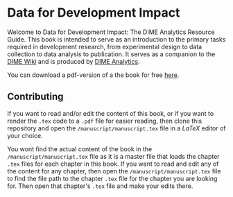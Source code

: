 # Data for Development Impact

Welcome to Data for Development Impact: The DIME Analytics Resource Guide.
This book is intended to serve as an introduction to the primary tasks
required in development research, from experimental design
to data collection to data analysis to publication.
It serves as a companion to the [DIME Wiki](https://dimewiki.worldbank.org)
and is produced by [DIME Analytics](https://www.worldbank.org/en/research/dime/data-and-analytics).

You can download a pdf-version of a the book for free [here](https://worldbank.github.com/dime-data-handbook).

## Contributing

If you want to read and/or edit the content of this book, 
or if you want to render the `.tex` code to a `.pdf` file for easier reading, 
then clone this repository and open the `/manuscript/manuscript.tex` file in a _LaTeX_ editor of your choice.

You wont find the actual content of the book in the `/manuscript/manuscript.tex` file 
as it is a master file that loads the chapter `.tex` files for each chapter in this book. 
If you want to read and edit any of the content for any chapter, 
then open the `/manuscript/manuscript.tex` file 
to find the file path to the chapter `.tex` file for the chapter you are looking for. 
Then open that chapter's `.tex` file and make your edits there.
